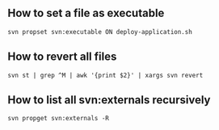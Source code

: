 

## How to set a file as executable

    svn propset svn:executable ON deploy-application.sh

## How to revert all files

    svn st | grep ^M | awk '{print $2}' | xargs svn revert


## How to list all svn:externals recursively

    svn propget svn:externals -R

